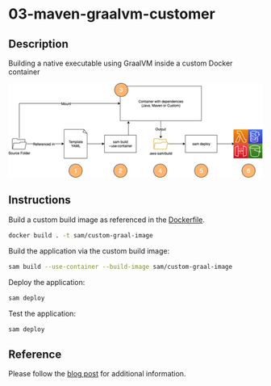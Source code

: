 # 03-maven-graalvm-customer

## Description

Building a native executable using GraalVM inside a custom Docker container

![Overview](../resources/sam_container.png)

## Instructions

Build a custom build image as referenced in the [Dockerfile](Dockerfile).

```bash
docker build . -t sam/custom-graal-image
```

Build the application via the custom build image:

```bash
sam build --use-container --build-image sam/custom-graal-image
```

Deploy the application:

```bash
sam deploy
```

Test the application:


```bash
sam deploy
```

## Reference

Please follow the [blog post]() for additional information.